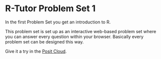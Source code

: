 # R-Tutor Problem Set 1

In the first Problem Set you get an introduction to R.

This problem set is set up as an interactive web-based problem set where you can answer every question within your browser.
Basically every problem set can be designed this way.

Give it a try in the [Posit Cloud](https://posit.cloud/content/1857656).
